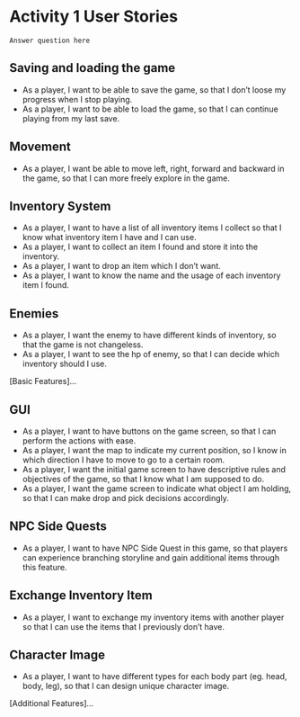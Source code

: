 # Activity 1 User Stories

`Answer question here`

## Saving and loading the game

* As a player, I want to be able to save the game, so that I don’t loose my progress when I stop playing.
* As a player, I want to be able to load the game, so that I can continue playing from my last save.

## Movement

* As a player, I want be able to move left, right, forward and backward in the game, so that I can more freely explore in the game.

## Inventory System

* As a player, I want to have a list of all inventory items I collect so that I know what inventory item I have and I can use.
* As a player, I want to collect an item I found and store it into the inventory.
* As a player, I want to drop an item which I don’t want.
* As a player, I want to know the name and the usage of each inventory item I found.

## Enemies

* As a player, I want the enemy to have different kinds of inventory, so that the game is not changeless.
* As a player, I want to see the hp of enemy, so that I can decide which inventory should I use.

[Basic Features]...

## GUI

* As a player, I want to have buttons on the game screen, so that I can perform the actions with ease.
* As a player, I want the map to indicate my current position, so I know in which direction I have to move to go to a certain room.
* As a player, I want the initial game screen to have descriptive rules and objectives of the game, so that I know what I am supposed to do.
* As a player, I want the game screen to indicate what object I am holding, so that I can make drop and pick decisions accordingly.

## NPC Side Quests

* As a player, I want to have NPC Side Quest in this game, so that players can experience branching storyline and gain additional items through this feature.

## Exchange Inventory Item

* As a player, I want to exchange my inventory items with another player so that I can use the items that I previously don’t have.

## Character Image

* As a player, I want to have different types for each body part (eg. head, body, leg), so that I can design unique character image.

[Additional Features]...
